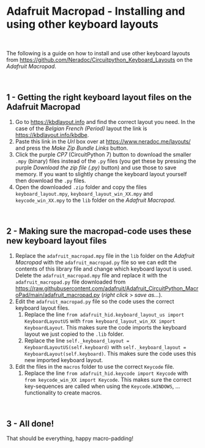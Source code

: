 # Adafruit Macropad - Installing and using other keyboard layouts

<br/>

The following is a guide on how to install and use other keyboard layouts from https://github.com/Neradoc/Circuitpython_Keyboard_Layouts on the *Adafruit Macropad*.

<br/>

## 1 - Getting the right keyboard layout files on the Adafruit Macropad

1) Go to https://kbdlayout.info and find the correct layout you need. In the case of the *Belgian French (Period)* layout the link is https://kbdlayout.info/kbdbe.
2) Paste this link in the *Url* box over at https://www.neradoc.me/layouts/ and press the *Make Zip Bundle Links* button.
3) Click the purple *CP7* (CircuitPython 7) button to download the smaller `.mpy` (binary) files instead of the `.py` files (you get these by pressing the purple *Download the zip file (.py)* button) and use those to save memory. If you want to slightly change the keyboard layout yourself then download the `.py` files.
4) Open the downloaded `.zip` folder and copy the files `keyboard_layout.mpy`, `keyboard_layout_win_XX.mpy` and `keycode_win_XX.mpy` to the `lib` folder on the *Adafruit Macropad*.

<br/>

## 2 - Making sure the macropad-code uses these new keyboard layout files

1) Replace the `adafruit_macropad.mpy` file in the `lib` folder on the *Adafruit Macropad* with the `adafruit_macropad.py` file so we can edit the contents of this library file and change which keyboard layout is used. Delete the `adafruit_macropad.mpy` file and replace it with the `adafruit_macropad.py` file downloaded from https://raw.githubusercontent.com/adafruit/Adafruit_CircuitPython_MacroPad/main/adafruit_macropad.py (*right click* > *save as...*).
2) Edit the `adafruit_macropad.py` file so the code uses the correct keyboard layout files.
   1) Replace the line `from adafruit_hid.keyboard_layout_us import KeyboardLayoutUS` with `from keyboard_layout_win_XX import KeyboardLayout`. This makes sure the code imports the keyboard layout we just copied to the `.lib` folder.
   2) Replace the line `self._keyboard_layout = KeyboardLayoutUS(self.keyboard)` with `self._keyboard_layout = KeyboardLayout(self.keyboard)`. This makes sure the code uses this new imported keyboard layout.
3) Edit the files in the `macros` folder to use the correct `Keycode` file.
   1) Replace the line `from adafruit_hid.keycode import Keycode` with `from keycode_win_XX import Keycode`. This makes sure the correct key-sequences are called when using the `Keycode.WINDOWS`, ... functionality to create macros.

<br/>

## 3 - All done!

That should be everything, happy macro-padding!
